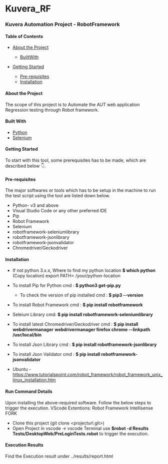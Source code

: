# Kuvera_RF
### Kuvera Automation Project - RobotFramework

#### Table of Contents

* [About the Project](https://github.com/MoolyaSoftwareTesting/Kuvera_RF/blob/KU_RF_PE_PHASE1/README.md#about-the-project)
     * [BuiltWith](https://github.com/MoolyaSoftwareTesting/Kuvera_RF/blob/KU_RF_PE_PHASE1/README.md#built-with)
* [Getting Started](https://github.com/MoolyaSoftwareTesting/Kuvera_RF/blob/KU_RF_PE_PHASE1/README.md#getting-started) 

    * [Pre-requisites](https://github.com/MoolyaSoftwareTesting/Kuvera_RF/blob/KU_RF_PE_PHASE1/README.md#pre-requisites)
    * [Installation](https://github.com/MoolyaSoftwareTesting/Kuvera_RF/blob/KU_RF_PE_PHASE1/README.md#installation)
    
    
    
 #### About the Project
 
 The scope of this project is to Automate the AUT web application Regression testing through Robot framework.
   
 #### Built With
 
 * [Python](https://www.python.org/)
 * [Selenium](https://www.selenium.dev/)
 
 #### Getting Started
 To start with this tool, some prerequisites has to be made, which are described below 👇.
 
 #### Pre-requisites
 The major softwares or tools which has to be setup in the machine to run the test script using the tool are listed down below.
 *  Python- v3 and above 
 *  Visual Studio Code or any other preferred IDE 
 *  Pip
 *  Robot Framework
 *  Selenium
 *  robotframework-seleniumlibrary
 *  robotframework-jsonlibrary
 *  robotframework-jsonvalidator
 *  Chromedriver/Geckodriver
 
 #### Installation
       
 * If not python 3.x.x, Where to find my python location
   **$ which python**
   (Copy location)
   export PATH= /your/python-location
   
*  To install Pip for Python
   cmd : **$ python3 get-pip.py**
     * To check the version of pip installed 
       cmd : **$ pip3 --version**
    
*  To install Robot Framework
   cmd : **$ pip install robotframework**  
   
* Seleium Library
  cmd: **$ pip install robotframework-seleniumlibrary**
  
* To install latest Chromedriver/Geckodriver
  cmd : **$ pip install webdrivermanager**
        **webdrivermanager firefox chrome --linkpath /usr/local/bin**
        
* To install Json Library
  cmd : **$ pip install robotframework-jsonlibrary**
  
* To install Json Validator
  cmd : **$ pip install robotframework-jsonvalidator**
  
* Ubuntu - https://www.tutorialspoint.com/robot_framework/robot_framework_unix_linux_installation.htm
  
#### Run Command Details

  Upon installing the above-required software. Follow the below steps to trigger the execution.
  VScode Extentions: Robot Framework Intellisense FORK
  * Clone this project (git clone <projecturl.git>)
  * Open Project in vscode -> vscode Terminal 
   use **$robot -d Results  Tests/DesktopWeb/PreLoginTests.robot** to trigger the execution.
    
 #### Execution Results 
 Find the Execution result under ../results/report.html
  
        
        
        
        


   

   
   
                           
   
    
 
 
 

